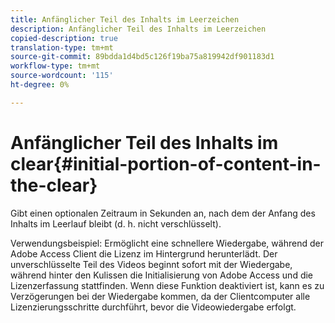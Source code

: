```yaml
---
title: Anfänglicher Teil des Inhalts im Leerzeichen
description: Anfänglicher Teil des Inhalts im Leerzeichen
copied-description: true
translation-type: tm+mt
source-git-commit: 89bdda1d4bd5c126f19ba75a819942df901183d1
workflow-type: tm+mt
source-wordcount: '115'
ht-degree: 0%

---
```



# Anfänglicher Teil des Inhalts im clear{#initial-portion-of-content-in-the-clear}

Gibt einen optionalen Zeitraum in Sekunden an, nach dem der Anfang des Inhalts im Leerlauf bleibt (d. h. nicht verschlüsselt).

Verwendungsbeispiel: Ermöglicht eine schnellere Wiedergabe, während der Adobe Access Client die Lizenz im Hintergrund herunterlädt. Der unverschlüsselte Teil des Videos beginnt sofort mit der Wiedergabe, während hinter den Kulissen die Initialisierung von Adobe Access und die Lizenzerfassung stattfinden. Wenn diese Funktion deaktiviert ist, kann es zu Verzögerungen bei der Wiedergabe kommen, da der Clientcomputer alle Lizenzierungsschritte durchführt, bevor die Videowiedergabe erfolgt.
